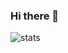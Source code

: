 ### Hi there 👋


![stats](https://github-readme-stats-git-masterrstaa-rickstaa.vercel.app/api?username=sangmihwang&&show_icons=true&theme=dark)

<!--
**sangmihwang/sangmihwang** is a ✨ _special_ ✨ repository because its `README.md` (this file) appears on your GitHub profile.

Here are some ideas to get you started:

- 🔭 I’m currently working on ...
- 🌱 I’m currently learning ...
- 👯 I’m looking to collaborate on ...
- 🤔 I’m looking for help with ...
- 💬 Ask me about ...
- 📫 How to reach me: ...
- 😄 Pronouns: ...
- ⚡ Fun fact: ...
-->
